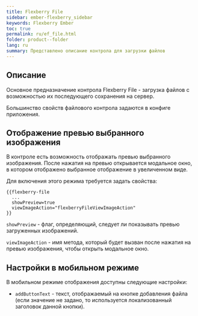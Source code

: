 ```yaml
---
title: Flexberry File
sidebar: ember-flexberry_sidebar
keywords: Flexberry Ember
toc: true
permalink: ru/ef_file.html
folder: product--folder
lang: ru
summary: Представлено описание контрола для загрузки файлов
---
```


## Описание

Основное предназначение контрола Flexberry File - загрузка файлов с возможностью их последующего сохранения на сервер.

Большинство свойств файлового контрола задаются в конфиге приложения.

## Отображение превью выбранного изображения

В контроле есть возможность отображать превью выбранного изображения. После нажатия на превью открывается модальное окно, в котором отображено выбранное отображение в увеличенном виде.

Для включения этого режима требуется задать свойства:

```
{{flexberry-file
  ...
  showPreview=true
  viewImageAction="flexberryFileViewImageAction"
}}
```

`showPreview` - флаг, определяющий, следует ли показывать превью загруженных изображений.

`viewImageAction` - имя метода, который будет вызван после нажатия на превью изображения, чтобы открыть модальное окно.

## Настройки в мобильном режиме

В мобильном режиме отображения доступны следующие настройки:
* `addButtonText` - текст, отображаемый на кнопке добавления файла (если значение не задано, то используется локализованный заголовок данной кнопки).
